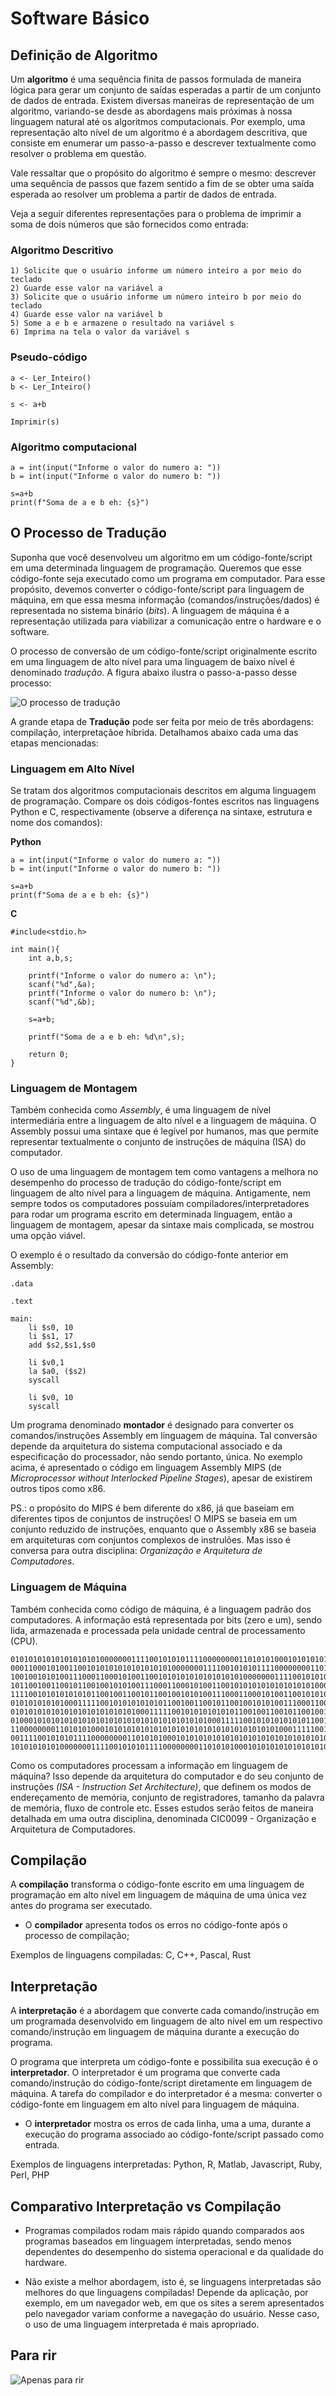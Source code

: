 
# Software Básico

## Definição de Algoritmo

Um **algoritmo** é uma sequência finita de passos formulada de maneira lógica para gerar um conjunto de saídas esperadas a partir de um conjunto de dados de entrada. Existem diversas maneiras de representação de um algoritmo, variando-se desde as abordagens mais próximas à nossa linguagem natural até os algoritmos computacionais. Por exemplo, uma representação alto nível de um algoritmo é a abordagem descritiva, que consiste em enumerar um passo-a-passo e descrever textualmente como resolver o problema em questão.

Vale ressaltar que o propósito do algoritmo é sempre o mesmo: descrever uma sequência de passos que fazem sentido a fim de se obter uma saída esperada ao resolver um problema a partir de dados de entrada.

Veja a seguir diferentes representações para o problema de imprimir a soma de dois números que são fornecidos como entrada:

### Algoritmo Descritivo

```
1) Solicite que o usuário informe um número inteiro a por meio do teclado
2) Guarde esse valor na variável a
3) Solicite que o usuário informe um número inteiro b por meio do teclado
4) Guarde esse valor na variável b
5) Some a e b e armazene o resultado na variável s
6) Imprima na tela o valor da variável s
```

### Pseudo-código

```
a <- Ler_Inteiro()
b <- Ler_Inteiro()

s <- a+b

Imprimir(s)
```

### Algoritmo computacional


```
a = int(input("Informe o valor do numero a: "))
b = int(input("Informe o valor do numero b: "))

s=a+b
print(f"Soma de a e b eh: {s}")
```

## O Processo de Tradução

Suponha que você desenvolveu um algoritmo em um código-fonte/script em uma determinada linguagem de programação. Queremos que esse código-fonte seja executado como um programa em computador. Para esse propósito, devemos converter o código-fonte/script para linguagem de máquina, em que essa mesma informação (comandos/instruções/dados) é representada no sistema binário (*bits*). A linguagem de máquina é a representação utilizada para viabilizar a comunicação entre o hardware e o software.

O processo de conversão de um código-fonte/script originalmente escrito em uma linguagem de alto nível para uma linguagem de baixo nível é denominado *tradução*. A figura abaixo ilustra o passo-a-passo desse processo:

![O processo de tradução](imgs/traducao2.png)

A grande etapa de **Tradução** pode ser feita por meio de três abordagens: compilação, interpretaçãoe híbrida. Detalhamos abaixo cada uma das etapas mencionadas:

### Linguagem em Alto Nível

Se tratam dos algoritmos computacionais descritos em alguma linguagem de programação. Compare os dois códigos-fontes escritos nas linguagens Python e C, respectivamente (observe a diferença na sintaxe, estrutura e nome dos comandos):

**Python**
```
a = int(input("Informe o valor do numero a: "))
b = int(input("Informe o valor do numero b: "))

s=a+b
print(f"Soma de a e b eh: {s}")
```

**C**
```
#include<stdio.h>

int main(){
	int a,b,s;
	
	printf("Informe o valor do numero a: \n");
	scanf("%d",&a);
	printf("Informe o valor do numero b: \n");
	scanf("%d",&b);
	
	s=a+b;
	
	printf("Soma de a e b eh: %d\n",s);
	
	return 0;
}
```

### Linguagem de Montagem

Também conhecida como *Assembly*, é uma linguagem de nível intermediária entre a linguagem de alto nível e a linguagem de máquina. O Assembly possui uma sintaxe que é legível por humanos, mas que permite representar textualmente o conjunto de instruções de máquina (ISA) do computador.

O uso de uma linguagem de montagem tem como vantagens a melhora no desempenho do processo de tradução do código-fonte/script em linguagem de alto nível para a linguagem de máquina. Antigamente, nem sempre todos os computadores possuíam compiladores/interpretadores para rodar um programa escrito em determinada linguagem, então a linguagem de montagem, apesar da sintaxe mais complicada, se mostrou uma opção viável.

O exemplo é o resultado da conversão do código-fonte anterior em Assembly:

```
.data
               
.text
 
main:                  
	li $s0, 10
	li $s1, 17
	add $s2,$s1,$s0

	li $v0,1
	la $a0, ($s2)
	syscall

	li $v0, 10
	syscall
```

Um programa denominado **montador** é designado para converter os comandos/instruções Assembly em linguagem de máquina. Tal conversão depende da arquitetura do sistema computacional associado e da especificação do processador, não sendo portanto, única. No exemplo acima, é apresentado o código em linguagem Assembly MIPS (de *Microprocessor without Interlocked Pipeline Stages*), apesar de existirem outros tipos como x86.

PS.: o propósito do MIPS é bem diferente do x86, já que baseiam em diferentes tipos de conjuntos de instruções! O MIPS se baseia em um conjunto reduzido de instruções, enquanto que o Assembly x86 se baseia em arquiteturas com conjuntos complexos de instrulões. Mas isso é conversa para outra disciplina: *Organização e Arquitetura de Computadores*.


### Linguagem de Máquina

Também conhecida como código de máquina, é a linguagem padrão dos computadores. A informação está representada por bits (zero e um), sendo lida, armazenada e processada pela unidade central de processamento (CPU).

```
010101010101010101010000000111100101010111100000000110101010001010101010101010101010101010101010101010001111100101010101010110010011001011001001010100111
000110001010011001010101010101010101000000011110010101011110000000011010101000101010101010101010101010101010101010101000111110010101010101011001001100101
100100101010011100011000101001100101010101010101010100000001111001010101111000000001101010100010101010101010101010101010101010101010100011111001010101010
101100100110010110010010101001110001100010100110010101010101010101010000000111100101010111100000000110101010001010101010101010101010101010101010101010001
111100101010101010110010011001011001001010100111000110001010011001010101010101010101000000011110010101011110000000011010101000101010101010101010101010101
010101010101000111110010101010101011001001100101100100101010011100011000101001100101010101010101010100000001111001010101111000000001101010100010101010101
010101010101010101010101010100011111001010101010101100100110010110010010101001110001100010100110010101010101010101010000000111100101010111100000000110101
010001010101010101010101010101010101010101010001111100101010101010110010011001011001001010100111000110001010011001010101010101010101000000011110010101011
110000000011010101000101010101010101010101010101010101010101000111110010101010101011001001100101100100101010011100011000101001100101010101010101010100000
001111001010101111000000001101010100010101010101010101010101010101010101010100011111001010101010101100100110010110010010101001110001100010100110010101010
101010101010000000111100101010111100000000110101010001010101010101010101010101010101010101010001111100101010101010110010011001011001001010100111000110001
```

Como os computadores processam a informação em linguagem de máquina? Isso depende da arquitetura do computador e do seu conjunto de instruções *(ISA - Instruction Set Architecture)*, que definem os modos de endereçamento de memória, conjunto de registradores, tamanho da palavra de memória, fluxo de controle etc. Esses estudos serão feitos de maneira detalhada em uma outra disciplina, denominada CIC0099 - Organização e Arquitetura de Computadores.


## Compilação

A **compilação** transforma o código-fonte escrito em uma linguagem de programação em alto nível em linguagem de máquina de uma única vez antes do programa ser executado.

- O **compilador** apresenta todos os erros no código-fonte após o processo de compilação;

Exemplos de linguagens compiladas: C, C++, Pascal, Rust

## Interpretação

A **interpretação** é a abordagem que converte cada comando/instrução em um programada desenvolvido em linguagem de alto nível em um respectivo comando/instrução em linguagem de máquina durante a execução do programa.

O programa que interpreta um código-fonte e possibilita sua execução é o **interpretador**. O interpretador é um programa que converte cada comando/instrução do código-fonte/script diretamente em linguagem de máquina. A tarefa do compilador e do interpretador é a mesma: converter o código-fonte em linguagem em alto nível para linguagem de máquina.

- O **interpretador** mostra os erros de cada linha, uma a uma, durante a execução do programa associado ao código-fonte/script passado como entrada.

Exemplos de linguagens interpretadas: Python, R, Matlab, Javascript, Ruby, Perl, PHP

## Comparativo Interpretação vs Compilação

- Programas compilados rodam mais rápido quando comparados aos programas baseados em linguagem interpretadas, sendo menos dependentes do desempenho do sistema operacional e da qualidade do hardware.

- Não existe a melhor abordagem, isto é, se linguagens interpretadas são melhores do que linguagens compiladas! Depende da aplicação, por exemplo, em um navegador web, em que os sites a serem apresentados pelo navegador variam conforme a navegação do usuário. Nesse caso, o uso de uma linguagem interpretada é mais apropriado.  

## Para rir
![Apenas para rir](imgs/usainbolt_languages.jpg)

